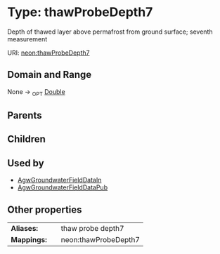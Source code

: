 
# Type: thawProbeDepth7


Depth of thawed layer above permafrost from ground surface; seventh measurement

URI: [neon:thawProbeDepth7](https://data.neonscience.org/thawProbeDepth7)


## Domain and Range

None ->  <sub>OPT</sub> [Double](types/Double.md)

## Parents


## Children


## Used by

 * [AgwGroundwaterFieldDataIn](AgwGroundwaterFieldDataIn.md)
 * [AgwGroundwaterFieldDataPub](AgwGroundwaterFieldDataPub.md)

## Other properties

|  |  |  |
| --- | --- | --- |
| **Aliases:** | | thaw probe depth7 |
| **Mappings:** | | neon:thawProbeDepth7 |

